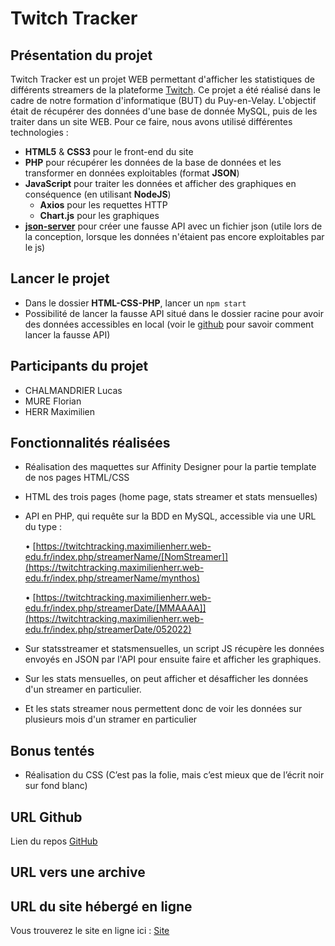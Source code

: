 # Twitch Tracker

## Présentation du projet

Twitch Tracker est un projet WEB permettant d'afficher les statistiques de différents streamers de la plateforme [Twitch](https://www.twitch.tv/). Ce projet a été réalisé dans le cadre de notre formation d'informatique (BUT) du Puy-en-Velay. 
L'objectif était de récupérer des données d'une base de donnée MySQL, puis de les traiter dans un site WEB.
Pour ce faire, nous avons utilisé différentes technologies :
- **HTML5** & **CSS3** pour le front-end du site
- **PHP** pour récupérer les données de la base de données et les transformer en données exploitables (format **JSON**)
- **JavaScript** pour traiter les données et afficher des graphiques en conséquence (en utilisant **NodeJS**)
   - **Axios** pour les requettes HTTP
   - **Chart.js** pour les graphiques
- **[json-server](https://github.com/typicode/json-server)** pour créer une fausse API avec un fichier json (utile lors de la conception, lorsque les données n'étaient pas encore exploitables par le js)

## Lancer le projet

- Dans le dossier **HTML-CSS-PHP**, lancer un `npm start`
- Possibilité de lancer la fausse API situé dans le dossier racine pour avoir des données accessibles en local (voir le [github](https://github.com/typicode/json-server) pour savoir comment lancer la fausse API)

## Participants du projet
- CHALMANDRIER Lucas
- MURE Florian
- HERR Maximilien

## Fonctionnalités réalisées

- Réalisation des maquettes sur Affinity Designer pour la partie template de nos pages HTML/CSS
- HTML des trois pages (home page, stats streamer et stats mensuelles)
- API en PHP, qui requête sur la BDD en MySQL, accessible via une URL du type : 

   • [https://twitchtracking.maximilienherr.web-edu.fr/index.php/streamerName/[NomStreamer]](https://twitchtracking.maximilienherr.web-edu.fr/index.php/streamerName/mynthos)
   
   • [https://twitchtracking.maximilienherr.web-edu.fr/index.php/streamerDate/[MMAAAA]](https://twitchtracking.maximilienherr.web-edu.fr/index.php/streamerDate/052022)
   
- Sur statsstreamer et statsmensuelles, un script JS récupère les données envoyés en JSON par l'API pour ensuite faire et afficher les graphiques.
- Sur les stats mensuelles, on peut afficher et désafficher les données d'un streamer en particulier.
- Et les stats streamer nous permettent donc de voir les données sur plusieurs mois d'un stramer en particulier

## Bonus tentés

- Réalisation du CSS (C’est pas la folie, mais c’est mieux que de l’écrit noir sur fond blanc)

## URL Github

Lien du repos [GitHub](https://github.com/lucaschlm/twitch-tracker)

## URL vers une archive


## URL du site hébergé en ligne

Vous trouverez le site en ligne ici : [Site](https://twitchtracking.maximilienherr.web-edu.fr/)
